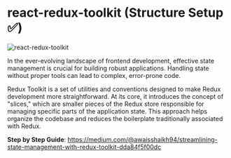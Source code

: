 # react-redux-toolkit (Structure Setup ✅)

![react-redux-toolkit](https://github.com/muhammadawaisshaikh/react-redux-toolkit/assets/24633059/ac566215-371e-4939-88a6-281a73eb22c4)

In the ever-evolving landscape of frontend development, effective state management is crucial for building robust applications. Handling state without proper tools can lead to complex, error-prone code.

Redux Toolkit is a set of utilities and conventions designed to make Redux development more straightforward. At its core, it introduces the concept of "slices," which are smaller pieces of the Redux store responsible for managing specific parts of the application state. This approach helps organize the codebase and reduces the boilerplate traditionally associated with Redux.

**Step by Step Guide**: https://medium.com/@awaisshaikh94/streamlining-state-management-with-redux-toolkit-dda84f5f00dc
